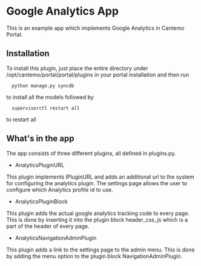 Google Analytics App
====================

This is an example app which implements Google Analytics in Cantemo Portal.

Installation
------------

To install this plugin, just place the entire directory under
/opt/cantemo/portal/portal/plugins in your portal installation and then run

```
  python manage.py syncdb
```

to install all the models followed by

```
  supervisorctl restart all
```

to restart all

What's in the app
-----------------

The app consists of three different plugins, all defined in plugins.py.

* AnalyticsPluginURL 

This plugin implements IPluginURL and adds an additional url to the system for configuring the analytics plugin.
The settings page allows the user to configure which Analytics profile id to use.

* AnalyticsPluginBlock

This plugin adds the actual google analytics tracking code to every
page. This is done by inserting it into the plugin block header_css_js
which is a part of the header of every page.

* AnalyticsNavigationAdminPlugin

This plugin adds a link to the settings page to the admin menu. This
is done by adding the menu option to the plugin block
NavigationAdminPlugin.


